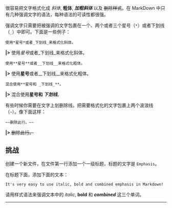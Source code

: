很容易把文字格式化成 _斜体_, **粗体**, _**加粗斜体**_ 以及 ~~删除样式~~。在 MarkDown 中只有几种强调文字的语法，每种语法的可读性都很强。

强调文字只需要把被强调的文字包裹在一个、两个或者三个星号（`*`）或者下划线（`_`）中即可。下面是一些例子：

    使用*星号*或者_下划线_来格式化斜体。

**|>** 使用*星号*或者_下划线_来格式化斜体。

    使用**星号**或者__下划线__来格式化粗体。

**|>** 使用**星号**或者__下划线__来格式化粗体。

    混合使用**星号和 _下划线_**。

**|>** 混合使用**星号和 _下划线_**。

有些时候你需要在文字上划删除线。把需要格式化的文字包裹上两个波浪线（`~`）。像下面这样：

    ~~删除此行。~~

**|>** ~~删除此行。~~

## 挑战

创建一个新文件，在文件第一行添加一个一级标题，标题的文字是 `Emphasis`。

在标题下面，添加下面的文本：

    It's very easy to use italic, bold and combined emphasis in Markdown!

请用样式语法来强调文本中的 _italic_, **bold** 和 _**combined**_ 这三个单词。

---
